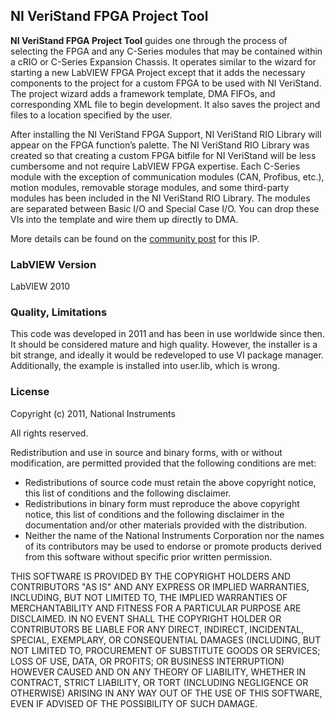 ## NI VeriStand FPGA Project Tool ##

**NI VeriStand FPGA Project Tool** guides one through the process of selecting the FPGA and any C-Series modules that may be contained within a cRIO or C-Series Expansion Chassis. It operates similar to the wizard for starting a new LabVIEW FPGA Project except that it adds the necessary components to the project for a custom FPGA to be used with NI VeriStand. The project wizard adds a framework template, DMA FIFOs, and corresponding XML file to begin development. It also saves the project and files to a location specified by the user.

After installing the NI VeriStand FPGA Support, NI VeriStand RIO Library will appear on the FPGA function’s palette. The NI VeriStand RIO Library was created so that creating a custom FPGA bitfile for NI VeriStand will be less cumbersome and not require LabVIEW FPGA expertise. Each C-Series module with the exception of communication modules (CAN, Profibus, etc.), motion modules, removable storage modules, and some third-party modules has been included in the NI VeriStand RIO Library. The modules are separated between Basic I/O and Special Case I/O. You can drop these VIs into the template and wire them up directly to DMA.

More details can be found on the [community post](https://decibel.ni.com/content/docs/DOC-13815) for this IP.

### LabVIEW Version ###

LabVIEW 2010

### Quality, Limitations ###

This code was developed in 2011 and has been in use worldwide since then. It should be considered mature and high quality. However, the installer is a bit strange, and ideally it would be redeveloped to use VI package manager. Additionally, the example is installed into user.lib, which is wrong.

### License ###

Copyright (c) 2011, National Instruments

All rights reserved.

Redistribution and use in source and binary forms, with or without modification, are permitted provided that the following conditions are met:

- Redistributions of source code must retain the above copyright notice, this list of conditions and the following disclaimer.
- Redistributions in binary form must reproduce the above copyright notice, this list of conditions and the following disclaimer in the documentation and/or other materials provided with the distribution.
- Neither the name of the National Instruments Corporation nor the names of its contributors may be used to endorse or promote products derived from this software without specific prior written permission.

THIS SOFTWARE IS PROVIDED BY THE COPYRIGHT HOLDERS AND CONTRIBUTORS "AS IS" AND ANY EXPRESS OR IMPLIED WARRANTIES, INCLUDING, BUT NOT LIMITED TO, THE IMPLIED WARRANTIES OF MERCHANTABILITY AND FITNESS FOR A PARTICULAR PURPOSE ARE DISCLAIMED. IN NO EVENT SHALL THE COPYRIGHT HOLDER OR CONTRIBUTORS BE LIABLE FOR ANY DIRECT, INDIRECT, INCIDENTAL, SPECIAL, EXEMPLARY, OR CONSEQUENTIAL DAMAGES (INCLUDING, BUT NOT LIMITED TO, PROCUREMENT OF SUBSTITUTE GOODS OR SERVICES; LOSS OF USE, DATA, OR PROFITS; OR BUSINESS INTERRUPTION) HOWEVER CAUSED AND ON ANY THEORY OF LIABILITY, WHETHER IN CONTRACT, STRICT LIABILITY, OR TORT (INCLUDING NEGLIGENCE OR OTHERWISE) ARISING IN ANY WAY OUT OF THE USE OF THIS SOFTWARE, EVEN IF ADVISED OF THE POSSIBILITY OF SUCH DAMAGE.

